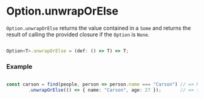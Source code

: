 # Option.unwrapOrElse

`Option.unwrapOrElse` returns the value contained in a `Some` and returns the result of calling the provided closure if the `Option` is `None`.

```typescript

Option<T>.unwrapOrElse = (def: () => T) => T;

```

### Example

```typescript

const carson = find(people, person => person.name === "Carson") // => None
        .unwrapOrElse(() => { name: "Carson", age: 27 });       // => { name: "Carson", age: 27 }

```